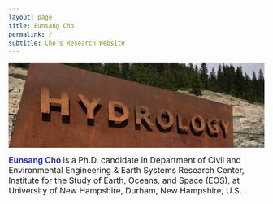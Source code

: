 ```yaml
---
layout: page
title: Eunsang Cho
permalink: /
subtitle: Cho's Research Website
---
```


<img src="img/hydrology.jpg" width="820" align="center"/>

<b><span style="font-size: 16px !important; color: #2a2eba;">Eunsang Cho</span></b> <span style="font-size: 16px !important;"> is a Ph.D. candidate in Department of Civil and Environmental Engineering & Earth Systems Research Center, Institute for the Study of Earth, Oceans, and Space (EOS), at University of New Hampshire, Durham, New Hampshire, U.S.</span>  
